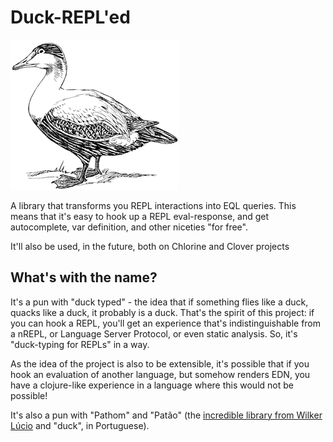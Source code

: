 # Duck-REPL'ed

![A Duck](doc/duck.png)

A library that transforms you REPL interactions into EQL queries. This means that it's easy to hook up a REPL eval-response, and get autocomplete, var definition, and other niceties "for free".

It'll also be used, in the future, both on Chlorine and Clover projects

## What's with the name?

It's a pun with "duck typed" - the idea that if something flies like a duck, quacks like a duck, it probably is a duck. That's the spirit of this project: if you can hook a REPL, you'll get an experience that's indistinguishable from a nREPL, or Language Server Protocol, or even static analysis. So, it's "duck-typing for REPLs" in a way.

As the idea of the project is also to be extensible, it's possible that if you hook an evaluation of another language, but somehow renders EDN, you have a clojure-like experience in a language where this would not be possible!

It's also a pun with "Pathom" and "Patão" (the [incredible library from Wilker Lúcio](https://github.com/wilkerlucio/pathom) and "duck", in Portuguese).
